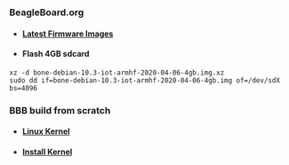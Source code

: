 ### BeagleBoard.org

- #### [Latest Firmware Images](https://beagleboard.org/latest-images)

- #### Flash 4GB sdcard

```
xz -d bone-debian-10.3-iot-armhf-2020-04-06-4gb.img.xz
sudo dd if=bone-debian-10.3-iot-armhf-2020-04-06-4gb.img of=/dev/sdX bs=4096
```



### BBB build from scratch

* #### [Linux Kernel](https://forum.digikey.com/t/debian-getting-started-with-the-beaglebone-black/12967#install-kernel-and-root-file-system-13)

* #### [Install Kernel](https://forum.digikey.com/t/debian-getting-started-with-the-beaglebone-black/12967#install-kernel-and-root-file-system-13)
